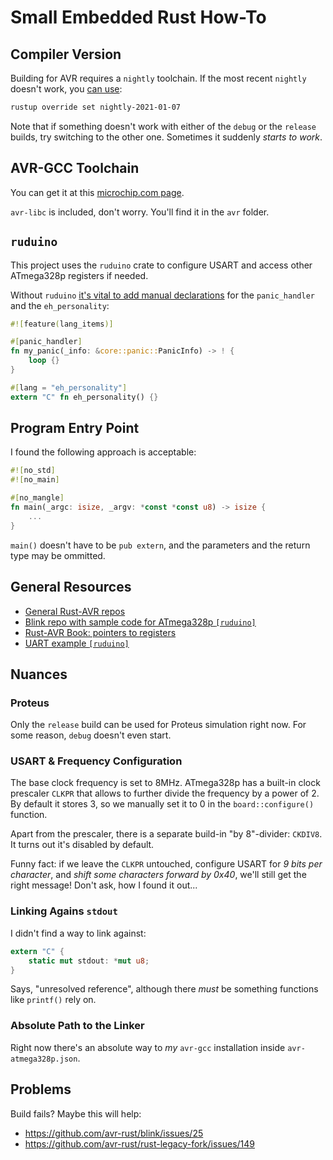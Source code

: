 # Small Embedded Rust How-To

## Compiler Version

Building for AVR requires a `nightly` toolchain.
If the most recent `nightly` doesn't work, you [can use](https://dev.to/mikla/comment/1d386):

```bash
rustup override set nightly-2021-01-07
```

Note that if something doesn't work with either of the `debug` or the `release` builds,
try switching to the other one. Sometimes it suddenly *starts to work*.

## AVR-GCC Toolchain

You can get it at this [microchip.com page](https://www.microchip.com/en-us/development-tools-tools-and-software/gcc-compilers-avr-and-arm).

`avr-libc` is included, don't worry. You'll find it in the `avr` folder.

## `ruduino`

This project uses the `ruduino` crate to configure USART and access other ATmega328p registers if needed.

Without `ruduino` [it's vital to add manual declarations](https://users.rust-lang.org/t/solved-hello-world-no-std-build-problem/23122/4) for the `panic_handler` and the `eh_personality`:

```rust
#![feature(lang_items)]

#[panic_handler]
fn my_panic(_info: &core::panic::PanicInfo) -> ! {
    loop {}
}

#[lang = "eh_personality"]
extern "C" fn eh_personality() {}
```

## Program Entry Point

I found the following approach is acceptable:

```rust
#![no_std]
#![no_main]

#[no_mangle]
fn main(_argc: isize, _argv: *const *const u8) -> isize {
    ...
}
```

`main()` doesn't have to be `pub extern`, and the parameters and the return type may be ommitted.

## General Resources
* [General Rust-AVR repos](https://github.com/orgs/avr-rust/repositories)
* [Blink repo with sample code for ATmega328p `[ruduino]`](https://github.com/avr-rust/blink)
* [Rust-AVR Book: pointers to registers](https://book.avr-rust.com/005.4-choosing-an-io-library.html)
* [UART example `[ruduino]`](https://github.com/avr-rust/ruduino/blob/master/examples/uart.rs)

## Nuances
### Proteus

Only the `release` build can be used for Proteus simulation right now. For some reason, `debug` doesn't even start.

### USART & Frequency Configuration

The base clock frequency is set to 8MHz. ATmega328p has a built-in clock prescaler `CLKPR` that allows
to further divide the frequency by a power of 2. By default it stores 3, so we manually set
it to 0 in the `board::configure()` function.

Apart from the prescaler, there is a separate build-in "by 8"-divider: `CKDIV8`. It turns out it's disabled
by default.

Funny fact: if we leave the `CLKPR` untouched, configure USART for _9 bits per character_, and
*shift some characters forward by 0x40*, we'll still get the right message! Don't ask, how I found it out...

### Linking Agains `stdout`

I didn't find a way to link against:

```rust
extern "C" {
    static mut stdout: *mut u8;
}
```

Says, "unresolved reference", although there *must* be something functions like `printf()` rely on.

### Absolute Path to the Linker

Right now there's an absolute way to _my_ `avr-gcc` installation inside `avr-atmega328p.json`.

## Problems

Build fails? Maybe this will help:

* https://github.com/avr-rust/blink/issues/25
* https://github.com/avr-rust/rust-legacy-fork/issues/149

